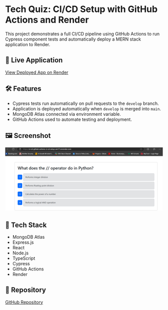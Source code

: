 
# Tech Quiz: CI/CD Setup with GitHub Actions and Render

This project demonstrates a full CI/CD pipeline using GitHub Actions to run Cypress component tests and automatically deploy a MERN stack application to Render.

## 🚀 Live Application

[View Deployed App on Render](https://ci-cd-github-actions-ci-cd-setup-am17.onrender.com)

## 🛠 Features

- Cypress tests run automatically on pull requests to the `develop` branch.
- Application is deployed automatically when `develop` is merged into `main`.
- MongoDB Atlas connected via environment variable.
- GitHub Actions used to automate testing and deployment.

## 🖼️ Screenshot

![App Screenshot](screenshot.png)


## 📂 Tech Stack

- MongoDB Atlas
- Express.js
- React
- Node.js
- TypeScript
- Cypress
- GitHub Actions
- Render

## 📁 Repository

[GitHub Repository](https://github.com/iaplesnyc/CI-CD-GitHub-Actions-CI-CD-Setup)

